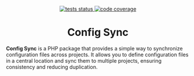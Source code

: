 <p align="center">
   <a href="https://github.com/Mohammad-Alavi/config-sync/actions/workflows/tests.yaml">
      <img src="https://img.shields.io/github/actions/workflow/status/Mohammad-Alavi/config-sync/tests.yaml?label=tests" alt="tests status">
   </a>
   <a href="https://codecov.io/gh/Mohammad-Alavi/config-sync">
      <img src="https://img.shields.io/codecov/c/github/Mohammad-Alavi/config-sync?token=PwdzgNsYm2" alt="code coverage"/>
   </a>
</p>

<h1 align="center">Config Sync</h1>

**Config Sync** is a PHP package that provides a simple way to synchronize configuration files across projects.
It allows you to define configuration files in a central location and sync them to multiple projects, ensuring consistency and reducing duplication.
